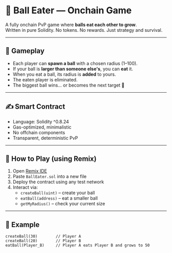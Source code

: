 # 🎱 Ball Eater — Onchain Game   
    
A fully onchain PvP game where **balls eat each other to grow**.     
Written in pure Solidity. No tokens. No rewards. Just strategy and survival.    
    
---   
    
## 🧠 Gameplay    
    
- Each player can **spawn a ball** with a chosen radius (1–100).    
- If your ball is **larger than someone else's**, you can **eat** it.    
- When you eat a ball, its radius is **added** to yours.  
- The eaten player is eliminated.      
- The biggest ball wins... or becomes the next target 🧨      
   
---  
    
## ✍️ Smart Contract      
    
- Language: Solidity ^0.8.24    
- Gas-optimized, minimalistic  
- No offchain components    
- Transparent, deterministic PvP  

---

## 🚀 How to Play (using Remix)

1. Open [Remix IDE](https://remix.ethereum.org/)
2. Paste `BallEater.sol` into a new file
3. Deploy the contract using any test network
4. Interact via:
   - `createBall(uint)` – create your ball  
   - `eatBall(address)` – eat a smaller ball  
   - `getMyRadius()` – check your current size  

---

## 🧪 Example

```solidity
createBall(30)        // Player A
createBall(20)        // Player B
eatBall(Player_B)     // Player A eats Player B and grows to 50
